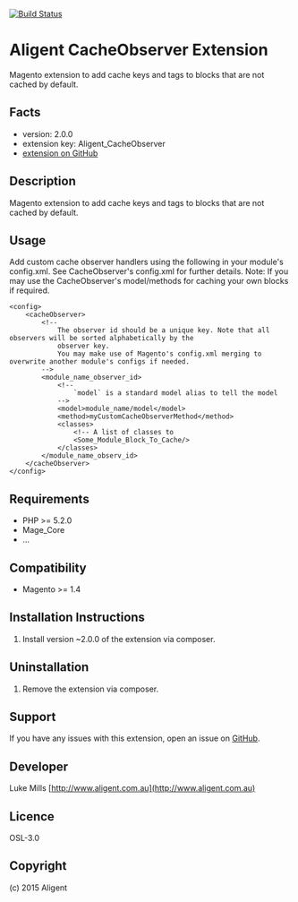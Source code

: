 [![Build Status](https://travis-ci.org/aligent/CacheObserver.svg)](https://travis-ci.org/laravel/framework)

Aligent CacheObserver Extension
===============================
Magento extension to add cache keys and tags to blocks that are not cached by default.

Facts
-----
- version: 2.0.0
- extension key: Aligent_CacheObserver
- [extension on GitHub](https://github.com/aligent/CacheObserver)

Description
-----------
Magento extension to add cache keys and tags to blocks that are not cached by default.

Usage
-----
Add custom cache observer handlers using the following in your module's config.xml.
See CacheObserver's config.xml for further details.
Note: If you may use the CacheObserver's model/methods for caching your own blocks if required.
```
<config>
    <cacheObserver>
        <!--
            The observer id should be a unique key. Note that all observers will be sorted alphabetically by the
            observer key.
            You may make use of Magento's config.xml merging to overwrite another module's configs if needed.
        -->
        <module_name_observer_id>
            <!--
                `model` is a standard model alias to tell the model
            -->
            <model>module_name/model</model>
            <method>myCustomCacheObserverMethod</method>
            <classes>
                <!-- A list of classes to
                <Some_Module_Block_To_Cache/>
            </classes>
        </module_name_observ_id>
    </cacheObserver>
</config>
```

Requirements
------------
- PHP >= 5.2.0
- Mage_Core
- ...

Compatibility
-------------
- Magento >= 1.4

Installation Instructions
-------------------------
1. Install version ~2.0.0 of the extension via composer.

Uninstallation
--------------
1. Remove the extension via composer.

Support
-------
If you have any issues with this extension, open an issue on [GitHub](https://github.com/aligent/CacheObserver/issues).

Developer
---------
Luke Mills
[http://www.aligent.com.au](http://www.aligent.com.au)

Licence
-------
OSL-3.0

Copyright
---------
(c) 2015 Aligent
